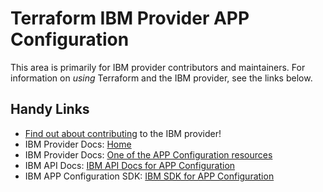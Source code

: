 # Terraform IBM Provider APP Configuration
<!-- markdownlint-disable MD026 -->
This area is primarily for IBM provider contributors and maintainers. For information on _using_ Terraform and the IBM provider, see the links below.


## Handy Links
* [Find out about contributing](../../../CONTRIBUTING.md) to the IBM provider!
* IBM Provider Docs: [Home](https://registry.terraform.io/providers/IBM-Cloud/ibm/latest/docs)
* IBM Provider Docs: [One of the APP Configuration resources](https://registry.terraform.io/providers/IBM-Cloud/ibm/latest/docs/resources/app_config_environment)
* IBM API Docs: [IBM API Docs for APP Configuration](https://cloud.ibm.com/apidocs/app-configuration)
* IBM APP Configuration SDK: [IBM SDK for APP Configuration](https://github.com/IBM/appconfiguration-go-admin-sdk/tree/master/appconfigurationv1)
